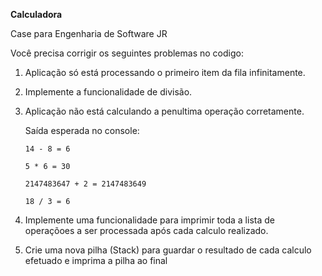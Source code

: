 **Calculadora**

Case para Engenharia de Software JR

Você precisa corrigir os seguintes problemas no codigo:

1. Aplicação só está processando o primeiro item da fila infinitamente.

2. Implemente a funcionalidade de divisão.

3. Aplicação não está calculando a penultima operação corretamente.

    Saída esperada no console:

       14 - 8 = 6

       5 * 6 = 30

       2147483647 + 2 = 2147483649

       18 / 3 = 6

4. Implemente uma funcionalidade para imprimir toda a lista de operaçõoes a ser processada após cada calculo realizado.

5. Crie uma nova pilha (Stack) para guardar o resultado de cada calculo efetuado e imprima a pilha ao final
